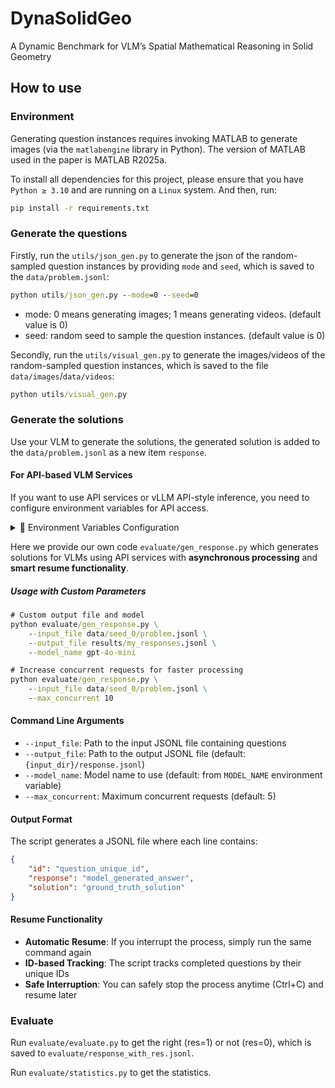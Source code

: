 # DynaSolidGeo

A Dynamic Benchmark for VLM’s Spatial Mathematical Reasoning in Solid Geometry

## How to use

### Environment

Generating question instances requires invoking MATLAB to generate images (via the `matlabengine` library in Python). The version of MATLAB used in the paper is MATLAB R2025a.

To install all dependencies for this project, please ensure that you have `Python ≥ 3.10` and are running on a `Linux` system.
And then, run:
```bash
pip install -r requirements.txt
```

### Generate the questions

Firstly, run the `utils/json_gen.py` to generate the json of the random-sampled question instances by providing `mode` and `seed`, which is saved to the `data/problem.jsonl`:

```cmd
python utils/json_gen.py --mode=0 --seed=0
```

- mode: 0 means generating images; 1 means generating videos. (default value is 0)
- seed: random seed to sample the question instances. (default value is 0)

Secondly, run the `utils/visual_gen.py` to generate the images/videos of the random-sampled question instances, which is saved to the file `data/images`/`data/videos`:

```cmd
python utils/visual_gen.py
```


### Generate the solutions


Use your VLM to generate the solutions, the generated solution is added to the `data/problem.jsonl` as a new item `response`.

#### For API-based VLM Services

If you want to use API services or vLLM API-style inference, you need to configure environment variables for API access.

<details>
<summary>🔧 Environment Variables Configuration</summary>


##### Required Environment Variables

- `API_KEY`: Your API key for accessing the VLM service
- `BASE_URL` (Optional): Custom API base URL (defaults to `https://api.openai.com/v1`)
- `MODEL_NAME` (Optional): Model name to use (defaults to `gpt-4o`)

##### Setting Environment Variables

**On Windows (PowerShell):**
```powershell
$env:API_KEY="your_api_key_here"
$env:BASE_URL="https://api.openai.com/v1"  # Optional
$env:MODEL_NAME="gpt-4o"  # Optional
```

**On Windows (Command Prompt):**
```cmd
set API_KEY=your_api_key_here
set BASE_URL=https://api.openai.com/v1
set MODEL_NAME=gpt-4o
```

**On Linux/macOS:**
```bash
export API_KEY="your_api_key_here"
export BASE_URL="https://api.openai.com/v1"  # Optional
export MODEL_NAME="gpt-4o"  # Optional
```

</details>

Here we provide our own code `evaluate/gen_response.py` which generates solutions for VLMs using API services with **asynchronous processing** and **smart resume functionality**. 


##### Usage with Custom Parameters
```cmd
# Custom output file and model
python evaluate/gen_response.py \
    --input_file data/seed_0/problem.jsonl \
    --output_file results/my_responses.jsonl \
    --model_name gpt-4o-mini

# Increase concurrent requests for faster processing
python evaluate/gen_response.py \
    --input_file data/seed_0/problem.jsonl \
    --max_concurrent 10
```

#### Command Line Arguments

- `--input_file`: Path to the input JSONL file containing questions
- `--output_file`: Path to the output JSONL file (default: `{input_dir}/response.jsonl`)
- `--model_name`: Model name to use (default: from `MODEL_NAME` environment variable)
- `--max_concurrent`: Maximum concurrent requests (default: 5)

#### Output Format

The script generates a JSONL file where each line contains:
```json
{
    "id": "question_unique_id",
    "response": "model_generated_answer",
    "solution": "ground_truth_solution"
}
```

#### Resume Functionality

- **Automatic Resume**: If you interrupt the process, simply run the same command again
- **ID-based Tracking**: The script tracks completed questions by their unique IDs
- **Safe Interruption**: You can safely stop the process anytime (Ctrl+C) and resume later

### Evaluate

Run `evaluate/evaluate.py` to get the right (res=1) or not (res=0), which is saved to `evaluate/response_with_res.jsonl`.

Run `evaluate/statistics.py` to get the statistics.